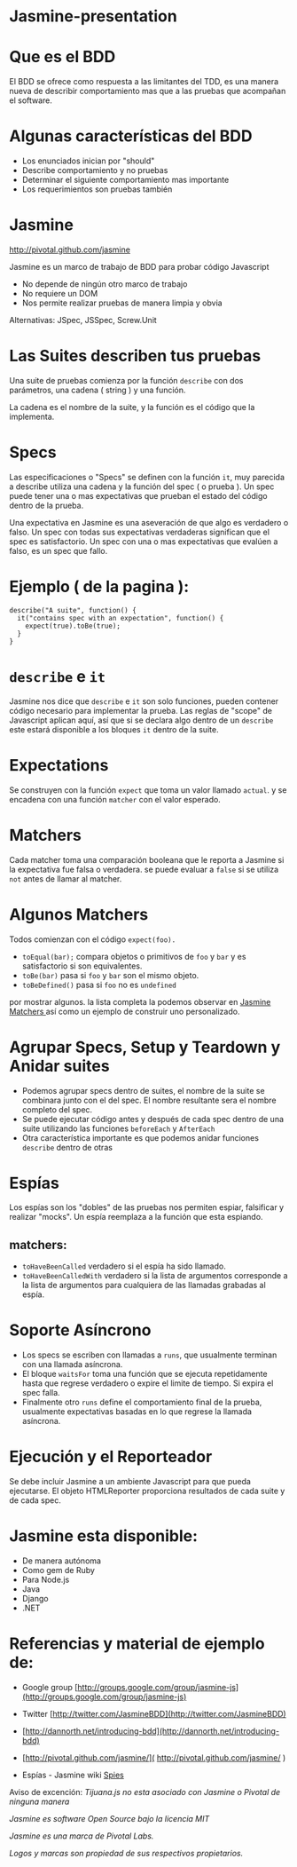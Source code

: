 Jasmine-presentation
====================

# Que es el BDD
El BDD se ofrece como respuesta a las limitantes del TDD, es una manera nueva de describir comportamiento mas que a las pruebas que acompañan el software.

# Algunas características del BDD
* Los enunciados inician por "should"
* Describe comportamiento y no pruebas
* Determinar el siguiente comportamiento mas importante
* Los requerimientos son pruebas también

# Jasmine
http://pivotal.github.com/jasmine

Jasmine es un marco de trabajo de BDD para probar código Javascript

* No depende de ningún otro marco de trabajo
* No requiere un DOM
* Nos permite realizar pruebas de manera limpia y obvia

Alternativas: JSpec, JSSpec, Screw.Unit

# Las Suites describen tus pruebas
Una suite de pruebas comienza por la función `describe` con dos parámetros, una cadena ( string ) y una función.

La cadena es el nombre de la suite, y la función es el código que la implementa.

# Specs
Las especificaciones o "Specs" se definen con la función `it`, muy parecida a describe utiliza una cadena y la función del spec ( o prueba ).
Un spec puede tener una o mas expectativas que prueban el estado del código dentro de la prueba.

Una expectativa en Jasmine es una aseveración de que algo es verdadero o falso. Un spec con todas sus expectativas verdaderas significan que el spec es satisfactorio. Un spec con una o mas expectativas que evalúen a falso, es un spec que fallo.

# Ejemplo ( de la pagina ):

```
describe("A suite", function() {
  it("contains spec with an expectation", function() {
    expect(true).toBe(true);
  }
}
```

# `describe` e `it`

Jasmine nos dice que `describe` e `it` son solo funciones, pueden contener código necesario para implementar la prueba. Las reglas de "scope" de Javascript aplican aquí, así que si se declara algo dentro de un `describe` este estará disponible a los bloques `it` dentro de la suite.

# Expectations
Se construyen con la función `expect` que toma un valor llamado `actual`. y se encadena con una función `matcher` con el valor esperado.

# Matchers
Cada matcher toma una comparación booleana que le reporta a Jasmine si la expectativa fue falsa o verdadera. se puede evaluar a `false` si se utiliza `not` antes de llamar al matcher.

# Algunos Matchers

Todos comienzan con el código `expect(foo).`

* `toEqual(bar);`  compara objetos o primitivos de `foo` y `bar` y es satisfactorio si son equivalentes.
* `toBe(bar)` pasa si `foo` y `bar` son el mismo objeto.
* `toBeDefined()` pasa si `foo` no es `undefined`

por mostrar algunos. la lista completa la podemos observar en [ Jasmine Matchers ]( https://github.com/pivotal/jasmine/wiki/Matchers ) así como un ejemplo de construir uno personalizado.

# Agrupar Specs, Setup y Teardown y Anidar suites
* Podemos agrupar specs dentro de suites, el nombre de la suite se combinara junto con el del spec. El nombre resultante sera el nombre completo del spec.
* Se puede ejecutar código antes y después de cada spec dentro de una suite utilizando las funciones `beforeEach` y `AfterEach`
* Otra característica importante es que podemos anidar funciones `describe` dentro de otras

# Espías

Los espías son los "dobles" de las pruebas nos permiten espiar, falsificar y realizar "mocks". Un espía reemplaza a la función que esta espiando.

## matchers:
* `toHaveBeenCalled` verdadero si el espía ha sido llamado.
* `toHaveBeenCalledWith` verdadero si la lista de argumentos corresponde a la lista de argumentos para cualquiera de las llamadas grabadas al espía.

# Soporte Asíncrono
* Los specs se escriben con llamadas a `runs`, que usualmente terminan con una llamada asíncrona.
* El bloque `waitsFor` toma una función que se ejecuta repetidamente hasta que regrese verdadero o expire el limite de tiempo. Si expira el spec falla.
* Finalmente otro `runs` define el comportamiento final de la prueba, usualmente expectativas basadas en lo que regrese la llamada asíncrona.

# Ejecución y el Reporteador
Se debe incluir Jasmine a un ambiente Javascript para que pueda ejecutarse.
El objeto HTMLReporter proporciona resultados de cada suite y de cada spec.

# Jasmine esta disponible:
* De manera autónoma
* Como gem de Ruby
* Para Node.js
* Java
* Django
* .NET

# Referencias y material de ejemplo de:
* Google group [http://groups.google.com/group/jasmine-js](http://groups.google.com/group/jasmine-js)
* Twitter [http://twitter.com/JasmineBDD](http://twitter.com/JasmineBDD)

* [http://dannorth.net/introducing-bdd](http://dannorth.net/introducing-bdd)
* [http://pivotal.github.com/jasmine/]( http://pivotal.github.com/jasmine/ )
* Espías - Jasmine wiki [ Spies ](https://github.com/pivotal/jasmine/wiki/Spies)

Aviso de excención:
*Tijuana.js no esta asociado con Jasmine o Pivotal de ninguna manera*

*Jasmine es software Open Source bajo la licencia MIT*

*Jasmine es una marca de Pivotal Labs.*

*Logos y marcas son propiedad de sus respectivos propietarios.*
